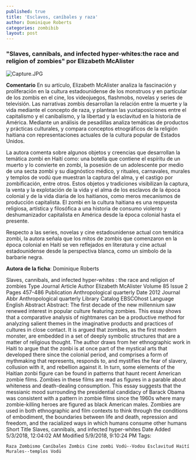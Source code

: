 ```yaml
---
published: true
title: 'Esclavos, caníbales y raza'
author: Dominique Roberts
categories: zombibib
layout: post
---
```

### "Slaves, cannibals, and infected hyper-whites:the race and religion of zombies" por Elizabeth McAlister

![Capture.JPG]({{site.baseurl}}/images/Capture.JPG)

**Comentario**
En su artículo, Elizabeth McAlister analiza la fascinación y proliferación en la cultura estadounidense de los monstruos y en particular de los zombis en el cine, los videojuegos, flashmobs, novelas y series de televisión. Las narrativas zombis desarrollan la relación entre la muerte y la vida mediante el concepto de raza, y plantean las yuxtaposiciones entre el capitalismo y el canibalismo, y la libertad y la esclavitud en la historia de América. Mediante un análisis de pesadillas analiza temáticas de productos y prácticas culturales, y compara conceptos etnográficos de la religión haitiana con representaciones actuales de la cultura popular de Estados Unidos.

La autora comenta sobre algunos objetos y creencias que desarrollan la temática zombi en Haití como: una botella que contiene el espíritu de un muerto y lo convierte en zombi, la posesión de un adolescente por medio de una secta zombi y su diagnóstico médico, y rituales, carnavales, murales y templos de vodú que muestran la captura del alma, y el castigo por zombificación, entre otros. Estos objetos y tradiciones visibilizan la captura, la venta y la explotación de la vida y el alma de los esclavos de la época colonial y de la vida diaria de los haitianos, como meros mecanismos de producción capitalista. El zombi en la cultura haitiana es una respuesta religiosa, artística y filosófica a una historia de consumo violento y deshumanizador capitalista en América desde la época colonial hasta el presente.

Respecto a las series, novelas y cine estadounidense actual con temática zombi, la autora señala que los mitos de zombis que comenzaron en la época colonial en Haití se ven reflejados en literatura y cine actual estadounidense desde la perspectiva blanca, como un símbolo de la barbarie negra.

**Autora de la ficha**: Dominique Roberts

Slaves, cannibals, and infected hyper-whites : the race and religion of zombies
Type 	Journal Article
Author 	Elizabeth McAlister
Volume 	85
Issue 	2
Pages 	457-486
Publication 	Anthropological quarterly
Date 	2012
Journal Abbr 	Anthropological quarterly
Library Catalog 	EBSCOhost
Language 	English
Abstract 	Abstract: The first decade of the new millennium saw renewed interest in popular culture featuring zombies. This essay shows that a comparative analysis of nightmares can be a productive method for analyzing salient themes in the imaginative products and practices of cultures in close contact. It is argued that zombies, as the first modern monster, are embedded in a set of deeply symbolic structures that are a matter of religious thought. The author draws from her ethnographic work in Haiti to argue that the zonbi is at once part of the mystical arts that developed there since the colonial period, and comprises a form of mythmaking that represents, responds to, and mystifies the fear of slavery, collusion with it, and rebellion against it. In turn, some elements of the Haitian zonbi figure can be found in patterns that haunt recent American zombie films. Zombies in these films are read as figures in a parable about whiteness and death-dealing consumption. This essay suggests that the messianic mood surrounding the presidential candidacy of Barack Obama was consistent with a pattern in zombie films since the 1960s where many zombie-killing heroes are figured as black American males. Zombies are used in both ethnographic and film contexts to think through the conditions of embodiment, the boundaries between life and death, repression and freedom, and the racialized ways in which humans consume other humans
Short Title 	Slaves, cannibals, and infected hyper-whites
Date Added 	5/3/2018, 12:04:02 AM
Modified 	5/9/2018, 9:10:24 PM
Tags:

    Raza Zombismo Caníbales Zombis Cine zombi Vodú--Vodou Esclavitud Haití Murales--templos Vodú
